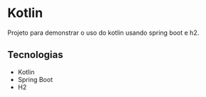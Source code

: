 # Kotlin
Projeto para demonstrar o uso do kotlin usando spring boot e h2.

## Tecnologias
- Kotlin
- Spring Boot
- H2

